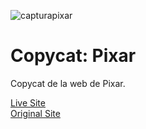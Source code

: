 ![capturapixar](https://user-images.githubusercontent.com/129302754/230746352-ed3ec0d6-a611-413d-a425-ca56a0a02c0f.png)

# Copycat: Pixar
Copycat de la web de Pixar.

<a href="https://alejandroochandodev.github.io/pixar/">Live Site</a><br>
<a href="https://stockholm50.qodeinteractive.com/">Original Site<a>
